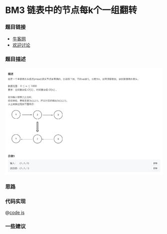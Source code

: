 # BM3 链表中的节点每k个一组翻转




### 题目链接

- [牛客网](https://www.nowcoder.com/practice/75e878df47f24fdc9dc3e400ec6058ca)
- [欢迎讨论]()

### 题目描述

![反转链表.png](../images/reverseList.png)



### 思路

### 代码实现

@[code js](@code/algorithm/interview-101/reverseGroup.js)


### 一些建议